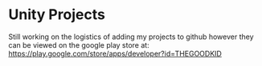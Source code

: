 # Unity Projects
Still working on the logistics of adding my projects to github however they can be viewed on the google play store at:
https://play.google.com/store/apps/developer?id=THEGOODKID
